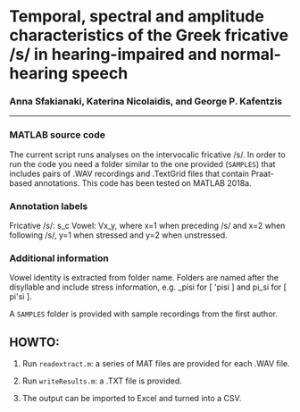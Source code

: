 # Temporal, spectral and amplitude characteristics of the Greek fricative /s/ in hearing-impaired and normal-hearing speech

### Anna Sfakianaki, Katerina Nicolaidis, and George P. Kafentzis
---

### MATLAB source code 

The current script runs analyses on the intervocalic fricative /s/. In order to run the code you need a folder similar to the one provided (`SAMPLES`) that includes pairs of .WAV recordings and .TextGrid files that contain Praat-based annotations. This code has been tested on MATLAB 2018a.

### Annotation labels
Fricative /s/: s_c
Vowel: Vx_y, where x=1 when preceding /s/ and x=2 when following /s/, y=1 when stressed and y=2 when unstressed.

### Additional information
Vowel identity is extracted from folder name. Folders are named after the disyllable and include stress information, e.g. _pisi for [ 'pisi ] and pi_si for [ pi'si ].

A `SAMPLES` folder is provided with sample recordings from the first author.

## HOWTO:

1. Run `readextract.m`: a series of MAT files are provided for each .WAV file.

2. Run `writeResults.m`: a .TXT file is provided.

3. The output can be imported to Excel and turned into a CSV.
